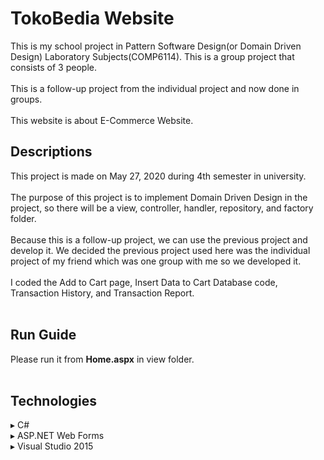 # TokoBedia Website
This is my school project in Pattern Software Design(or Domain Driven Design) Laboratory Subjects(COMP6114). This is a group project that consists of 3 people.<br><br>
This is a follow-up project from the individual project and now done in groups.<br><br>
This website is about E-Commerce Website.

## Descriptions
This project is made on May 27, 2020 during 4th semester in university.<br><br>
The purpose of this project is to implement Domain Driven Design in the project, so there will be a view, controller, handler, repository, and factory folder.<br><br>
Because this is a follow-up project, we can use the previous project and develop it. We decided the previous project used here was the individual project of my friend which was one group with me so we developed it.<br><br>
I coded the Add to Cart page, Insert Data to Cart Database code, Transaction History, and Transaction Report.<br><br>

## Run Guide
Please run it from <b>Home.aspx</b> in view folder.<br><br>

## Technologies
▸ C#<br>
▸ ASP.NET Web Forms<br>
▸ Visual Studio 2015<br>
